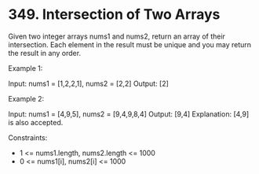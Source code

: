 # 349. Intersection of Two Arrays


Given two integer arrays nums1 and nums2, return an array of their intersection. 
Each element in the result must be unique and you may return the result in any order.

Example 1:

Input: nums1 = [1,2,2,1], nums2 = [2,2]
Output: [2]

Example 2:

Input: nums1 = [4,9,5], nums2 = [9,4,9,8,4]
Output: [9,4]
Explanation: [4,9] is also accepted.

Constraints:

* 1 <= nums1.length, nums2.length <= 1000
* 0 <= nums1[i], nums2[i] <= 1000
